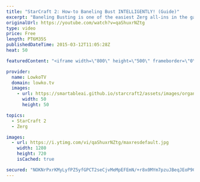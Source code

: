 ```yaml
---
title: "StarCraft 2: How-to Baneling Bust INTELLIGENTLY! (Guide)"
excerpt: "Baneling Busting is one of the easiest Zerg all-ins in the game. Most Zerg players are aware of this strategy and realise that it works great on the lower part of the ladder in Zerg versus Terran, Zerg versus Protoss and Zerg versus Zerg.   In this video I discuss how to Baneling Bust intelligent instead"
originalUrl: https://youtube.com/watch?v=qaShuxrNZtg
type: video
price: Free
length: PT6M35S
publishedDateTime: 2015-03-12T11:05:28Z
heat: 50

featuredContent: "<iframe width=\"800\" height=\"500\" frameborder=\"0\" src=\"https://www.youtube.com/embed/qaShuxrNZtg\" allow=\"accelerometer; autoplay; encrypted-media; gyroscope; picture-in-picture\" allowfullscreen></iframe>"

provider:
  name: LowkoTV
  domain: lowko.tv
  images:
    - url: https://smartableai.github.io/starcraft2/assets/images/organizations/lowko.tv-50x50.jpg
      width: 50
      height: 50

topics:
  - StarCraft 2
  - Zerg

images:
  - url: https://i.ytimg.com/vi/qaShuxrNZtg/maxresdefault.jpg
    width: 1280
    height: 720
    isCached: true

secured: "NOKNrPxrKMyLyfPZ5yfGPCT2seCjvMeMpEFEmN/+r8x0MYm7pzuJBeqJEoP9C5HXOYo67yLDu0ShrK0kDzuSEvv86NplLdyRjJforZOMqdEqL9kVqS9jBLiwS83iUkNk/lJVO4DlRxM2U7xIB/hk0xhYwtmNXz0bzniA04DozXTnNQXmZxuzmcHnQ2dsZaXIr0DOc88Oux5qb1XhgagI+fwn2uuGVFOukKOL0ylQMBiK3rgwO/+2moQDWYRzV4uWRqlhCS2pz4KHDwaWYG+usWeCp8/B7mR+ZReFWbTZKVmdGDYYA0pH43cSqCFj8Oke62oBs4ZtO/Tj1xj3vPOGnydQrxqSP+k6hvxeeo95G3gNu3Fk87Ry+x/i+MVfuhejwVfA77d37An0IQH7pnkGJL0mTTZLu78BSRekcOjL8MA=;pWTlX1Cx7AZnJwarIBtsWw=="
---
```



